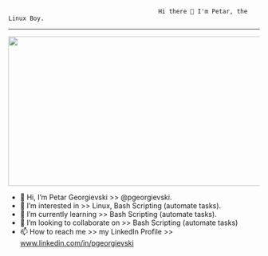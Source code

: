 
                                              Hi there 👋 I'm Petar, the Linux Boy.

__________________________________________________________________________________________________________


<div align="center">
  <img src="https://media.giphy.com/media/dWesBcTLavkZuG35MI/giphy.gif" width="600" height="300"/>
</div>


- 👋 Hi, I’m Petar Georgievski >> @pgeorgievski.
- 👀 I’m interested in  >> Linux, Bash Scripting (automate tasks).
- 🌱 I’m currently learning >> Bash Scripting (automate tasks).
- 💞️ I’m looking to collaborate on >> Bash Scripting (automate tasks)
- 📫 How to reach me >> my LinkedIn Profile >> www.linkedin.com/in/pgeorgievski

<!---
pgeorgievski/pgeorgievski is a ✨ special ✨ repository because its `README.md` (this file) appears on your GitHub profile.
You can click the Preview link to take a look at your changes.
--->
